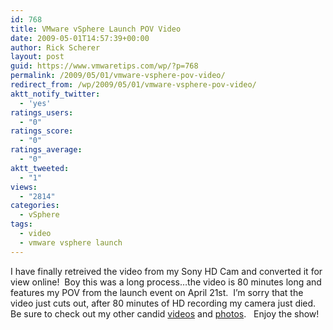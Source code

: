 ```yaml
---
id: 768
title: VMware vSphere Launch POV Video
date: 2009-05-01T14:57:39+00:00
author: Rick Scherer
layout: post
guid: https://www.vmwaretips.com/wp/?p=768
permalink: /2009/05/01/vmware-vsphere-pov-video/
redirect_from: /wp/2009/05/01/vmware-vsphere-pov-video/
aktt_notify_twitter:
  - 'yes'
ratings_users:
  - "0"
ratings_score:
  - "0"
ratings_average:
  - "0"
aktt_tweeted:
  - "1"
views:
  - "2814"
categories:
  - vSphere
tags:
  - video
  - vmware vsphere launch
---
```

I have finally retreived the video from my Sony HD Cam and converted it for view online!  Boy this was a long process&#8230;the video is 80 minutes long and features my POV from the launch event on April 21st.  I&#8217;m sorry that the video just cuts out, after 80 minutes of HD recording my camera just died. Be sure to check out my other candid [videos](https://www.vmwaretips.com/wp/2009/04/21/vmware-vsphere-launch/) and [photos](https://www.vmwaretips.com/wp/2009/04/28/photos-from-vsphere-launch/).   Enjoy the show!